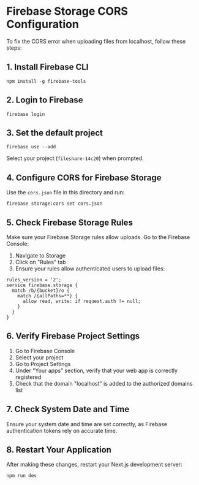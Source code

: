 # Firebase Storage CORS Configuration

To fix the CORS error when uploading files from localhost, follow these steps:

## 1. Install Firebase CLI
```
npm install -g firebase-tools
```

## 2. Login to Firebase
```
firebase login
```

## 3. Set the default project
```
firebase use --add
```
Select your project (`fileshare-14c20`) when prompted.

## 4. Configure CORS for Firebase Storage
Use the `cors.json` file in this directory and run:
```
firebase storage:cors set cors.json
```

## 5. Check Firebase Storage Rules
Make sure your Firebase Storage rules allow uploads. Go to the Firebase Console:
1. Navigate to Storage
2. Click on "Rules" tab
3. Ensure your rules allow authenticated users to upload files:

```
rules_version = '2';
service firebase.storage {
  match /b/{bucket}/o {
    match /{allPaths=**} {
      allow read, write: if request.auth != null;
    }
  }
}
```

## 6. Verify Firebase Project Settings
1. Go to Firebase Console
2. Select your project
3. Go to Project Settings
4. Under "Your apps" section, verify that your web app is correctly registered
5. Check that the domain "localhost" is added to the authorized domains list

## 7. Check System Date and Time
Ensure your system date and time are set correctly, as Firebase authentication tokens rely on accurate time.

## 8. Restart Your Application
After making these changes, restart your Next.js development server:
```
npm run dev
```